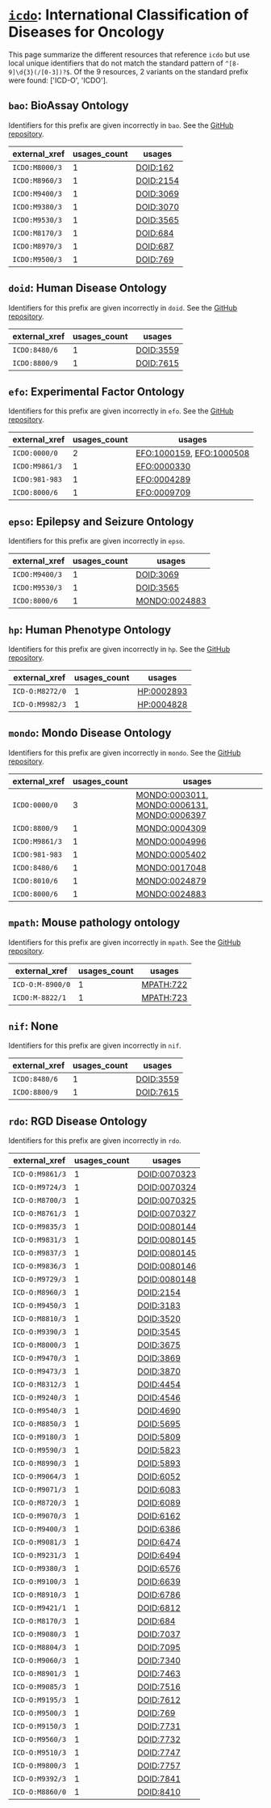 # [`icdo`](https://bioregistry.io/icdo): International Classification of Diseases for Oncology

This page summarize the different resources that reference `icdo`
but use local unique identifiers that do not match the standard pattern of
`^[8-9]\d{3}(/[0-3])?$`. Of the 9 resources,
2 variants on the standard prefix were found: ['ICD-O', 'ICDO'].

## `bao`: BioAssay Ontology

Identifiers for this prefix are given incorrectly in `bao`. See the [GitHub repository](https://github.com/BioAssayOntology/BAO/wiki).

| external_xref   |   usages_count | usages                                                |
|-----------------|----------------|-------------------------------------------------------|
| `ICDO:M8000/3`  |              1 | [DOID:162](http://purl.obolibrary.org/obo/DOID_162)   |
| `ICDO:M8960/3`  |              1 | [DOID:2154](http://purl.obolibrary.org/obo/DOID_2154) |
| `ICDO:M9400/3`  |              1 | [DOID:3069](http://purl.obolibrary.org/obo/DOID_3069) |
| `ICDO:M9380/3`  |              1 | [DOID:3070](http://purl.obolibrary.org/obo/DOID_3070) |
| `ICDO:M9530/3`  |              1 | [DOID:3565](http://purl.obolibrary.org/obo/DOID_3565) |
| `ICDO:M8170/3`  |              1 | [DOID:684](http://purl.obolibrary.org/obo/DOID_684)   |
| `ICDO:M8970/3`  |              1 | [DOID:687](http://purl.obolibrary.org/obo/DOID_687)   |
| `ICDO:M9500/3`  |              1 | [DOID:769](http://purl.obolibrary.org/obo/DOID_769)   |

## `doid`: Human Disease Ontology

Identifiers for this prefix are given incorrectly in `doid`. See the [GitHub repository](https://github.com/DiseaseOntology/HumanDiseaseOntology).

| external_xref   |   usages_count | usages                                                |
|-----------------|----------------|-------------------------------------------------------|
| `ICDO:8480/6`   |              1 | [DOID:3559](http://purl.obolibrary.org/obo/DOID_3559) |
| `ICDO:8800/9`   |              1 | [DOID:7615](http://purl.obolibrary.org/obo/DOID_7615) |

## `efo`: Experimental Factor Ontology

Identifiers for this prefix are given incorrectly in `efo`. See the [GitHub repository](https://github.com/EBISPOT/efo/).

| external_xref   |   usages_count | usages                                                                                                   |
|-----------------|----------------|----------------------------------------------------------------------------------------------------------|
| `ICDO:0000/0`   |              2 | [EFO:1000159](http://www.ebi.ac.uk/efo/EFO_1000159), [EFO:1000508](http://www.ebi.ac.uk/efo/EFO_1000508) |
| `ICDO:M9861/3`  |              1 | [EFO:0000330](http://www.ebi.ac.uk/efo/EFO_0000330)                                                      |
| `ICDO:981-983`  |              1 | [EFO:0004289](http://www.ebi.ac.uk/efo/EFO_0004289)                                                      |
| `ICDO:8000/6`   |              1 | [EFO:0009709](http://www.ebi.ac.uk/efo/EFO_0009709)                                                      |

## `epso`: Epilepsy and Seizure Ontology

Identifiers for this prefix are given incorrectly in `epso`.

| external_xref   |   usages_count | usages                                                        |
|-----------------|----------------|---------------------------------------------------------------|
| `ICDO:M9400/3`  |              1 | [DOID:3069](http://purl.obolibrary.org/obo/DOID_3069)         |
| `ICDO:M9530/3`  |              1 | [DOID:3565](http://purl.obolibrary.org/obo/DOID_3565)         |
| `ICDO:8000/6`   |              1 | [MONDO:0024883](http://purl.obolibrary.org/obo/MONDO_0024883) |

## `hp`: Human Phenotype Ontology

Identifiers for this prefix are given incorrectly in `hp`. See the [GitHub repository](https://github.com/obophenotype/human-phenotype-ontology).

| external_xref   |   usages_count | usages                                                  |
|-----------------|----------------|---------------------------------------------------------|
| `ICD-O:M8272/0` |              1 | [HP:0002893](http://purl.obolibrary.org/obo/HP_0002893) |
| `ICD-O:M9982/3` |              1 | [HP:0004828](http://purl.obolibrary.org/obo/HP_0004828) |

## `mondo`: Mondo Disease Ontology

Identifiers for this prefix are given incorrectly in `mondo`. See the [GitHub repository](https://github.com/monarch-initiative/mondo).

| external_xref   |   usages_count | usages                                                                                                                                                                                      |
|-----------------|----------------|---------------------------------------------------------------------------------------------------------------------------------------------------------------------------------------------|
| `ICDO:0000/0`   |              3 | [MONDO:0003011](http://purl.obolibrary.org/obo/MONDO_0003011), [MONDO:0006131](http://purl.obolibrary.org/obo/MONDO_0006131), [MONDO:0006397](http://purl.obolibrary.org/obo/MONDO_0006397) |
| `ICDO:8800/9`   |              1 | [MONDO:0004309](http://purl.obolibrary.org/obo/MONDO_0004309)                                                                                                                               |
| `ICDO:M9861/3`  |              1 | [MONDO:0004996](http://purl.obolibrary.org/obo/MONDO_0004996)                                                                                                                               |
| `ICDO:981-983`  |              1 | [MONDO:0005402](http://purl.obolibrary.org/obo/MONDO_0005402)                                                                                                                               |
| `ICDO:8480/6`   |              1 | [MONDO:0017048](http://purl.obolibrary.org/obo/MONDO_0017048)                                                                                                                               |
| `ICDO:8010/6`   |              1 | [MONDO:0024879](http://purl.obolibrary.org/obo/MONDO_0024879)                                                                                                                               |
| `ICDO:8000/6`   |              1 | [MONDO:0024883](http://purl.obolibrary.org/obo/MONDO_0024883)                                                                                                                               |

## `mpath`: Mouse pathology ontology

Identifiers for this prefix are given incorrectly in `mpath`. See the [GitHub repository](https://github.com/PaulNSchofield/mpath).

| external_xref    |   usages_count | usages                                                |
|------------------|----------------|-------------------------------------------------------|
| `ICD-O:M-8900/0` |              1 | [MPATH:722](http://purl.obolibrary.org/obo/MPATH_722) |
| `ICDO:M-8822/1`  |              1 | [MPATH:723](http://purl.obolibrary.org/obo/MPATH_723) |

## `nif`: None

Identifiers for this prefix are given incorrectly in `nif`.

| external_xref   |   usages_count | usages                                                |
|-----------------|----------------|-------------------------------------------------------|
| `ICDO:8480/6`   |              1 | [DOID:3559](http://purl.obolibrary.org/obo/DOID_3559) |
| `ICDO:8800/9`   |              1 | [DOID:7615](http://purl.obolibrary.org/obo/DOID_7615) |

## `rdo`: RGD Disease Ontology

Identifiers for this prefix are given incorrectly in `rdo`.

| external_xref   |   usages_count | usages                                                      |
|-----------------|----------------|-------------------------------------------------------------|
| `ICD-O:M9861/3` |              1 | [DOID:0070323](http://purl.obolibrary.org/obo/DOID_0070323) |
| `ICD-O:M9724/3` |              1 | [DOID:0070324](http://purl.obolibrary.org/obo/DOID_0070324) |
| `ICD-O:M8700/3` |              1 | [DOID:0070325](http://purl.obolibrary.org/obo/DOID_0070325) |
| `ICD-O:M8761/3` |              1 | [DOID:0070327](http://purl.obolibrary.org/obo/DOID_0070327) |
| `ICD-O:M9835/3` |              1 | [DOID:0080144](http://purl.obolibrary.org/obo/DOID_0080144) |
| `ICD-O:M9831/3` |              1 | [DOID:0080145](http://purl.obolibrary.org/obo/DOID_0080145) |
| `ICD-O:M9837/3` |              1 | [DOID:0080145](http://purl.obolibrary.org/obo/DOID_0080145) |
| `ICD-O:M9836/3` |              1 | [DOID:0080146](http://purl.obolibrary.org/obo/DOID_0080146) |
| `ICD-O:M9729/3` |              1 | [DOID:0080148](http://purl.obolibrary.org/obo/DOID_0080148) |
| `ICD-O:M8960/3` |              1 | [DOID:2154](http://purl.obolibrary.org/obo/DOID_2154)       |
| `ICD-O:M9450/3` |              1 | [DOID:3183](http://purl.obolibrary.org/obo/DOID_3183)       |
| `ICD-O:M8810/3` |              1 | [DOID:3520](http://purl.obolibrary.org/obo/DOID_3520)       |
| `ICD-O:M9390/3` |              1 | [DOID:3545](http://purl.obolibrary.org/obo/DOID_3545)       |
| `ICD-O:M8000/3` |              1 | [DOID:3675](http://purl.obolibrary.org/obo/DOID_3675)       |
| `ICD-O:M9470/3` |              1 | [DOID:3869](http://purl.obolibrary.org/obo/DOID_3869)       |
| `ICD-O:M9473/3` |              1 | [DOID:3870](http://purl.obolibrary.org/obo/DOID_3870)       |
| `ICD-O:M8312/3` |              1 | [DOID:4454](http://purl.obolibrary.org/obo/DOID_4454)       |
| `ICD-O:M9240/3` |              1 | [DOID:4546](http://purl.obolibrary.org/obo/DOID_4546)       |
| `ICD-O:M9540/3` |              1 | [DOID:4690](http://purl.obolibrary.org/obo/DOID_4690)       |
| `ICD-O:M8850/3` |              1 | [DOID:5695](http://purl.obolibrary.org/obo/DOID_5695)       |
| `ICD-O:M9180/3` |              1 | [DOID:5809](http://purl.obolibrary.org/obo/DOID_5809)       |
| `ICD-O:M9590/3` |              1 | [DOID:5823](http://purl.obolibrary.org/obo/DOID_5823)       |
| `ICD-O:M8990/3` |              1 | [DOID:5893](http://purl.obolibrary.org/obo/DOID_5893)       |
| `ICD-O:M9064/3` |              1 | [DOID:6052](http://purl.obolibrary.org/obo/DOID_6052)       |
| `ICD-O:M9071/3` |              1 | [DOID:6083](http://purl.obolibrary.org/obo/DOID_6083)       |
| `ICD-O:M8720/3` |              1 | [DOID:6089](http://purl.obolibrary.org/obo/DOID_6089)       |
| `ICD-O:M9070/3` |              1 | [DOID:6162](http://purl.obolibrary.org/obo/DOID_6162)       |
| `ICD-O:M9400/3` |              1 | [DOID:6386](http://purl.obolibrary.org/obo/DOID_6386)       |
| `ICD-O:M9081/3` |              1 | [DOID:6474](http://purl.obolibrary.org/obo/DOID_6474)       |
| `ICD-O:M9231/3` |              1 | [DOID:6494](http://purl.obolibrary.org/obo/DOID_6494)       |
| `ICD-O:M9380/3` |              1 | [DOID:6576](http://purl.obolibrary.org/obo/DOID_6576)       |
| `ICD-O:M9100/3` |              1 | [DOID:6639](http://purl.obolibrary.org/obo/DOID_6639)       |
| `ICD-O:M8910/3` |              1 | [DOID:6786](http://purl.obolibrary.org/obo/DOID_6786)       |
| `ICD-O:M9421/1` |              1 | [DOID:6812](http://purl.obolibrary.org/obo/DOID_6812)       |
| `ICD-O:M8170/3` |              1 | [DOID:684](http://purl.obolibrary.org/obo/DOID_684)         |
| `ICD-O:M9080/3` |              1 | [DOID:7037](http://purl.obolibrary.org/obo/DOID_7037)       |
| `ICD-O:M8804/3` |              1 | [DOID:7095](http://purl.obolibrary.org/obo/DOID_7095)       |
| `ICD-O:M9060/3` |              1 | [DOID:7340](http://purl.obolibrary.org/obo/DOID_7340)       |
| `ICD-O:M8901/3` |              1 | [DOID:7463](http://purl.obolibrary.org/obo/DOID_7463)       |
| `ICD-O:M9085/3` |              1 | [DOID:7516](http://purl.obolibrary.org/obo/DOID_7516)       |
| `ICD-O:M9195/3` |              1 | [DOID:7612](http://purl.obolibrary.org/obo/DOID_7612)       |
| `ICD-O:M9500/3` |              1 | [DOID:769](http://purl.obolibrary.org/obo/DOID_769)         |
| `ICD-O:M9150/3` |              1 | [DOID:7731](http://purl.obolibrary.org/obo/DOID_7731)       |
| `ICD-O:M9560/3` |              1 | [DOID:7732](http://purl.obolibrary.org/obo/DOID_7732)       |
| `ICD-O:M9510/3` |              1 | [DOID:7747](http://purl.obolibrary.org/obo/DOID_7747)       |
| `ICD-O:M9800/3` |              1 | [DOID:7757](http://purl.obolibrary.org/obo/DOID_7757)       |
| `ICD-O:M9392/3` |              1 | [DOID:7841](http://purl.obolibrary.org/obo/DOID_7841)       |
| `ICD-O:M8860/0` |              1 | [DOID:8410](http://purl.obolibrary.org/obo/DOID_8410)       |

